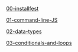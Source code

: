 

[00-installfest](https://joncancode.github.io/general_assembly_javascript_2019/00/index.html "installfest")

[01-command-line-JS](https://joncancode.github.io/general_assembly_javascript_2019/01/index.html "command-line-JS")

[02-data-types](https://joncancode.github.io/general_assembly_javascript_2019/02/index.html "data-types")

[03-conditionals-and-loops](https://joncancode.github.io/general_assembly_javascript_2019/03/index.html "conditionals-and-loops")

<!-- 
[04-functions-and-scope](https://joncancode.github.io/general_assembly_javascript_2019/04/index.html "functions-and-scope")

[05-in-class-lab](https://joncancode.github.io/general_assembly_javascript_2019/05/index.html "in-class-lab")

[06-objects-and-json](https://joncancode.github.io/general_assembly_javascript_2019/06/index.html "objects-and-json")

[07-intro-to-dom-and-jquery](https://joncancode.github.io/general_assembly_javascript_2019/07/index.html "intro-to-dom-and-jquery")

[08-dom-and-jquery-continued](https://joncancode.github.io/general_assembly_javascript_2019/08/index.html "dom-and-jquery-continued")

[09-ajax-and-apis](https://joncancode.github.io/general_assembly_javascript_2019/09/index.html "ajax-and-apis")

[10-asynchronous-javascript-and-callbacks](https://joncancode.github.io/general_assembly_javascript_2019/10/index.html "asynchronous-javascript-and-callbacks")

[11-advanced-apis](https://joncancode.github.io/general_assembly_javascript_2019/11/index.html "advanced-apis")

[12-in-class-lab](https://joncancode.github.io/general_assembly_javascript_2019/12/index.html "in-class-lab")

[13-prototypal-inheritance](https://joncancode.github.io/general_assembly_javascript_2019/13/index.html "prototypal-inheritance")

[14-closures-and-this](https://joncancode.github.io/general_assembly_javascript_2019/14/index.html "closures-and-this")

[15-intro-to-crud-and-firebase](https://joncancode.github.io/general_assembly_javascript_2019/15/index.html "intro-to-crud-and-firebase")

[16-deploying-your-app](https://joncancode.github.io/general_assembly_javascript_2019/16/index.html "deploying-your-app")

[17-instructor-student-choice](https://joncancode.github.io/general_assembly_javascript_2019/17/index.html "instructor-student-choice")

[18-lab-time](https://joncancode.github.io/general_assembly_javascript_2019/18/index.html "lab-time") -->